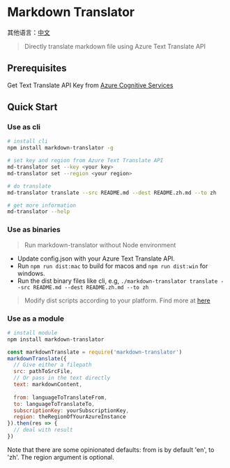 # Markdown Translator

其他语言：[中文](./README.zh.md)

> Directly translate markdown file using Azure Text Translate API

## Prerequisites
Get Text Translate API Key from [Azure Cognitive Services](https://docs.microsoft.com/en-us/azure/cognitive-services/translator/translator-text-how-to-signup)

## Quick Start
### Use as cli
```bash
# install cli
npm install markdown-translator -g

# set key and region from Azure Text Translate API
md-translator set --key <your key>
md-translator set --region <your region>

# do translate
md-translator translate --src README.md --dest README.zh.md --to zh

# get more information
md-translator --help
```

### Use as binaries
> Run markdown-translator without Node environment

- Update config.json with your Azure Text Translate API.
- Run `npm run dist:mac` to build for macos and `npm run dist:win` for windows.
- Run the dist binary files like cli, e.g, `./markdown-translator translate --src README.md --dest README.zh.md --to zh`

> Modify dist scripts according to your platform. Find more at [here](https://github.com/zeit/pkg)

### Use as a module
```bash
# install module
npm install markdown-translator
```

```javascript
const markdownTranslate = require('markdown-translator')
markdownTranslate({
  // Give either a filepath
  src: pathToSrcFile,
  // Or pass in the text directly
  text: markdownContent,
  
  from: languageToTranslateFrom,
  to: languageToTranslateTo,
  subscriptionKey: yourSubscriptionKey,
  region: theRegionOfYourAzureInstance
}).then(res => {
  // deal with result
})
```

Note that there are some opinionated defaults: from is by default 'en', to 'zh'.
The region argument is optional.


